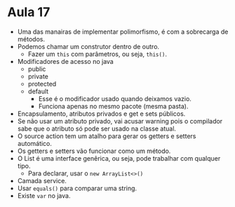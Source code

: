 # Aula 17

* Uma das manairas de implementar polimorfismo, é com a sobrecarga de métodos.
* Podemos chamar um construtor dentro de outro.
  * Fazer um `this` com parâmetros, ou seja, `this()`.
* Modificadores de acesso no java
  * public
  * private
  * protected
  * default
    * Esse é o modificador usado quando deixamos vazio.
    * Funciona apenas no mesmo pacote (mesma pasta).
* Encapsulamento, atributos privados e get e sets públicos.
* Se não usar um atributo privado, vai acusar warning pois o compilador sabe que o atributo só pode ser usado na classe atual.
* O source action tem um atalho para gerar os getters e setters automático.
* Os getters e setters vão funcionar como um método.
* O List é uma interface genêrica, ou seja, pode trabalhar com qualquer tipo.
  * Para declarar, usar o `new ArrayList<>()`
* Camada service.
* Usar `equals()` para comparar uma string.
* Existe `var` no java.